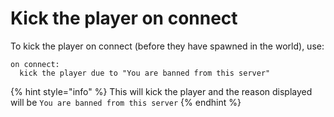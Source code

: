 # Kick the player on connect

To kick the player on connect (before they have spawned in the world), use:

```
on connect:
  kick the player due to "You are banned from this server"
```

{% hint style="info" %}
This will kick the player and the reason displayed will be `You are banned from this server`
{% endhint %}
